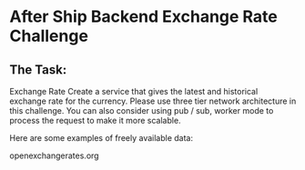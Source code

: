 # After Ship Backend Exchange Rate Challenge

## The Task:

Exchange Rate
Create a service that gives the latest and historical exchange rate for the currency. Please use three tier network architecture in this challenge. You can also consider using pub / sub, worker mode to process the request to make it more scalable.

Here are some examples of freely available data:

openexchangerates.org
